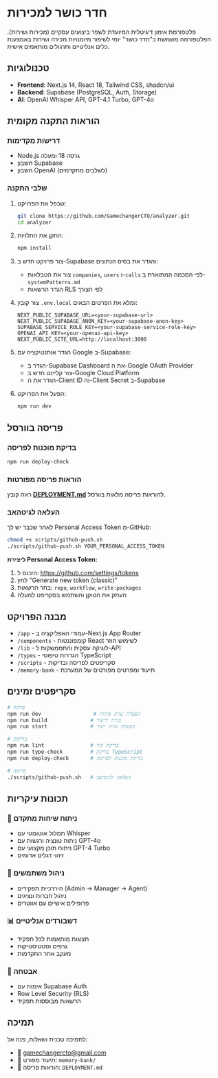 # חדר כושר למכירות

פלטפורמת אימון דיגיטלית המיועדת לשפר ביצועים עסקיים (מכירות ושירות). הפלטפורמה משמשת כ"חדר כושר" יומי לשיפור מיומנויות מכירה ושירות באמצעות כלים אנליטיים ותרגולים מותאמים אישית.

## טכנולוגיות

- **Frontend**: Next.js 14, React 18, Tailwind CSS, shadcn/ui
- **Backend**: Supabase (PostgreSQL, Auth, Storage)
- **AI**: OpenAI Whisper API, GPT-4.1 Turbo, GPT-4o

## הוראות התקנה מקומית

### דרישות מקדימות

- Node.js גרסה 18 ומעלה
- חשבון Supabase
- חשבון OpenAI (לשלבים מתקדמים)

### שלבי התקנה

1. שכפל את הפרויקט:
   ```bash
   git clone https://github.com/GamechangerCTO/analyzer.git
   cd analyzer
   ```

2. התקן את התלויות:
   ```bash
   npm install
   ```

3. צור פרויקט חדש ב-Supabase והגדר את בסיס הנתונים:
   - צור את הטבלאות `companies`, `users` ו-`calls` לפי הסכמה המתוארת ב-`systemPatterns.md`
   - הגדר הרשאות RLS לפי הצורך

4. צור קובץ `.env.local` ומלא את הפרטים הבאים:
   ```
   NEXT_PUBLIC_SUPABASE_URL=<your-supabase-url>
   NEXT_PUBLIC_SUPABASE_ANON_KEY=<your-supabase-anon-key>
   SUPABASE_SERVICE_ROLE_KEY=<your-supabase-service-role-key>
   OPENAI_API_KEY=<your-openai-api-key>
   NEXT_PUBLIC_SITE_URL=http://localhost:3000
   ```

5. הגדר אותנטיקציה עם Google ב-Supabase:
   - הגדר ב-Supabase Dashboard את ה-Google OAuth Provider
   - צור קליינט חדש ב-Google Cloud Platform
   - הגדר את ה-Client ID וה-Client Secret ב-Supabase

6. הפעל את הפרויקט:
   ```bash
   npm run dev
   ```

## פריסה בוורסל

### בדיקת מוכנות לפריסה
```bash
npm run deploy-check
```

### הוראות פריסה מפורטות
ראה קובץ **[DEPLOYMENT.md](./DEPLOYMENT.md)** להוראות פריסה מלאות בוורסל.

### העלאה לגיטהאב
לאחר שכבר יש לך Personal Access Token מ-GitHub:

```bash
chmod +x scripts/github-push.sh
./scripts/github-push.sh YOUR_PERSONAL_ACCESS_TOKEN
```

**ליצירת Personal Access Token:**
1. היכנס ל: https://github.com/settings/tokens
2. לחץ "Generate new token (classic)"
3. בחר הרשאות: `repo`, `workflow`, `write:packages`
4. העתק את הטוקן והשתמש בסקריפט למעלה

## מבנה הפרויקט

- `/app` - עמודי האפליקציה ב-Next.js App Router
- `/components` - קומפוננטות React לשימוש חוזר
- `/lib` - לוגיקה עסקית והתממשקות ל-API
- `/types` - הגדרות טיפוסי TypeScript
- `/scripts` - סקריפטים לפריסה ובדיקות
- `/memory-bank` - תיעוד ומפרטים מפורטים של המערכת

## סקריפטים זמינים

```bash
# פיתוח
npm run dev                 # הפעלת שרת פיתוח
npm run build              # בנייה לייצור
npm run start              # הפעלת שרת ייצור

# בדיקות
npm run lint               # בדיקת קוד
npm run type-check         # בדיקת TypeScript
npm run deploy-check       # בדיקת מוכנות לפריסה

# פריסה
./scripts/github-push.sh   # העלאה לגיטהאב
```

## תכונות עיקריות

### 🎯 ניתוח שיחות מתקדם
- תמלול אוטומטי עם Whisper
- ניתוח טונציה ורגשות עם GPT-4o  
- ניתוח תוכן מקצועי עם GPT-4 Turbo
- זיהוי דגלים אדומים

### 👥 ניהול משתמשים
- היררכיית תפקידים (Admin → Manager → Agent)
- ניהול חברות ונציגים
- פרופילים אישיים עם אווטרים

### 📊 דשבורדים אנליטיים
- תצוגות מותאמות לכל תפקיד
- גרפים וסטטיסטיקות
- מעקב אחר התקדמות

### 🔐 אבטחה
- אימות עם Supabase Auth
- Row Level Security (RLS)
- הרשאות מבוססות תפקיד

## תמיכה

לתמיכה טכנית ושאלות, פנה אל:
- 📧 gamechangercto@gmail.com
- 📖 תיעוד מפורט: `memory-bank/`
- 🚀 הוראות פריסה: `DEPLOYMENT.md` 